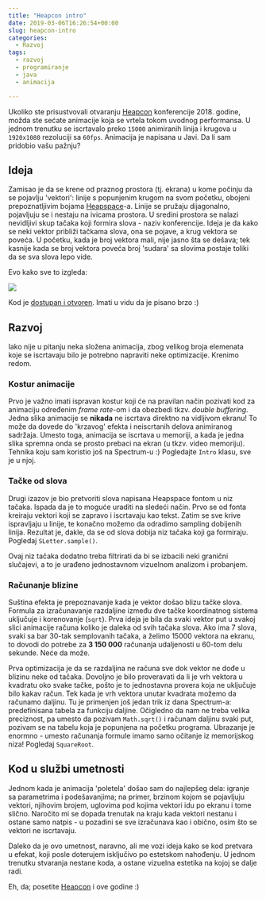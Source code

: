 ```yaml
---
title: "Heapcon intro"
date: 2019-03-06T16:26:54+00:00
slug: heapcon-intro
categories:
  - Razvoj
tags:
  - razvoj
  - programiranje
  - java
  - animacija

---
```


Ukoliko ste prisustvovali otvaranju [Heapcon](https://heapcon.io) konferencije 2018. godine, možda ste sećate animacije koja se vrtela tokom uvodnog performansa. U jednom trenutku se iscrtavalo preko `15000` animiranih linija i krugova u `1920x1080` rezoluciji sa `60fps`. Animacija je napisana u Javi. Da li sam pridobio vašu pažnju?

<!--more-->

## Ideja

Zamisao je da se krene od praznog prostora (tj. ekrana) u kome počinju da se pojavlju 'vektori': linije s popunjenim krugom na svom početku, obojeni prepoznatljivim bojama [Heapspace](https://heapspace.rs)-a. Linije se pružaju dijagonalno, pojavljuju se i nestaju na ivicama prostora. U sredini prostora se nalazi nevidljivi skup tačaka koji formira slova - naziv konferencije. Ideja je da kako se neki vektor približi tačkama slova, ona se pojave, a krug vektora se poveća. U početku, kada je broj vektora mali, nije jasno šta se dešava; tek kasnije kada se broj vektora poveća broj 'sudara' sa slovima postaje toliki da se sva slova lepo vide.

Evo kako sve to izgleda:

![](heapcon.gif)

Kod je [dostupan i otvoren](https://github.com/igr/heapcon-intro). Imati u vidu da je pisano brzo :)

## Razvoj

Iako nije u pitanju neka složena animacija, zbog velikog broja elemenata koje se iscrtavaju bilo je potrebno napraviti neke optimizacije. Krenimo redom.

### Kostur animacije

Prvo je važno imati ispravan kostur koji će na pravilan način pozivati kod za animaciju određenim _frame rate_-om i da obezbedi tkzv. _double buffering_. Jedna slika animacije se **nikada** ne iscrtava direktno na vidljivom ekranu! To može da dovede do 'krzavog' efekta i neiscrtanih delova animiranog sadržaja. Umesto toga, animacija se iscrtava u memoriji, a kada je jedna slika spremna onda se prosto prebaci na ekran (u tkzv. video memoriju). Tehnika koju sam koristio još na Spectrum-u :) Pogledajte `Intro` klasu, sve je u njoj.

### Tačke od slova

Drugi izazov je bio pretvoriti slova napisana Heapspace fontom u niz tačaka. Ispada da je to moguće uraditi na sledeći način. Prvo se od fonta kreiraju vektori koji se zapravo i iscrtavaju kao tekst. Zatim se sve krive ispravljaju u linije, te konačno možemo da odradimo sampling dobijenih linija. Rezultat je, dakle, da se od slova dobija niz tačaka koji ga formiraju. Pogledaj `SLetter.sample()`.

Ovaj niz tačaka dodatno treba filtrirati da bi se izbacili neki granični slučajevi, a to je urađeno jednostavnom vizuelnom analizom i probanjem.

### Računanje blizine

Suština efekta je prepoznavanje kada je vektor došao blizu tačke slova. Formula za izračunavanje razdaljine između dve tačke koordinatnog sistema uključuje i korenovanje (`sqrt`). Prva ideja je bila da svaki vektor put u svakoj slici animacije računa koliko je daleka od svih tačaka slova. Ako ima 7 slova, svaki sa bar 30-tak semplovanih tačaka, a želimo 15000 vektora na ekranu, to dovodi do potrebe za **3 150 000** računanja udaljenosti u 60-tom delu sekunde. Neće da može.

Prva optimizacija je da se razdaljina ne računa sve dok vektor ne dođe u blizinu neke od tačaka. Dovoljno je bilo proveravati da li je vrh vektora u kvadratu oko svake tačke, pošto je to jednostavna provera koja ne uključuje bilo kakav račun. Tek kada je vrh vektora unutar kvadrata možemo da računamo daljinu. Tu je primenjen još jedan trik iz dana Spectrum-a: predefinisana tabela za funkciju daljine. Očigledno da nam ne treba velika preciznost, pa umesto da pozivam `Math.sqrt()` i računam daljinu svaki put, pozivam se na tabelu koja je popunjena na početku programa. Ubrazanje je enormno - umesto računanja formule imamo samo očitanje iz memorijskog niza! Pogledaj `SquareRoot`.

## Kod u službi umetnosti

Jednom kada je animacija 'poletela' došao sam do najlepšeg dela: igranje sa parametrima i podešavanjima; na primer, brzinom kojom se pojavljuju vektori, njihovim brojem, uglovima pod kojima vektori idu po ekranu i tome slično. Naročito mi se dopada trenutak na kraju kada vektori nestanu i ostane samo natpis - u pozadini se sve izračunava kao i obično, osim što se vektori ne iscrtavaju.

Daleko da je ovo umetnost, naravno, ali me vozi ideja kako se kod pretvara u efekat, koji posle doterujem isključivo po estetskom nahođenju. U jednom trenutku stvaranja nestane koda, a ostane vizuelna estetika na kojoj se dalje radi.

Eh, da; posetite [Heapcon](https://heapcon.io) i ove godine :)